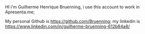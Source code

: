 HI i'm Guilherme Henrique Bruenning, i use this account to work in Apresenta.me;

My personal Github is https://github.com/Bruenning; 
my linkedin is https://www.linkedin.com/in/guilherme-bruenning-612b84a8/
